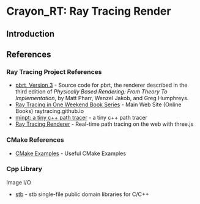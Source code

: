 # Crayon_RT: Ray Tracing Render

## Introduction



## References

### Ray Tracing Project References

- [pbrt, Version 3](https://github.com/mmp/pbrt-v3) - Source code for pbrt, the renderer described in the third edition of *Physically Based Rendering: From Theory To Implementation*, by Matt Pharr, Wenzel Jakob, and Greg Humphreys.
- [Ray Tracing in One Weekend Book Series](https://github.com/RayTracing/raytracing.github.io/) - Main Web Site (Online Books) raytracing.github.io
- [minpt: a tiny c++ path tracer](https://github.com/guijiangheng/minpt) - a tiny c++ path tracer
- [Ray Tracing Renderer](https://github.com/hoverinc/ray-tracing-renderer) - Real-time path tracing on the web with three.js

### CMake References

- [CMake Examples](https://github.com/ttroy50/cmake-examples) - Useful CMake Examples

### Cpp Library

Image I/O

- [stb](https://github.com/nothings/stb) - stb single-file public domain libraries for C/C++